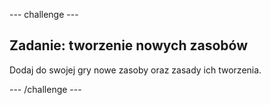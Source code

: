 \--- challenge \---

## Zadanie: tworzenie nowych zasobów

Dodaj do swojej gry nowe zasoby oraz zasady ich tworzenia.

\--- /challenge \---